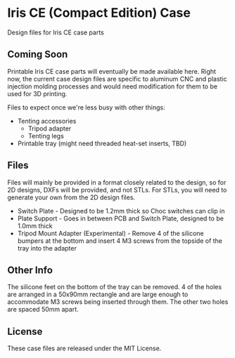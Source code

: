 # Iris CE (Compact Edition) Case

Design files for Iris CE case parts

## Coming Soon

Printable Iris CE case parts will eventually be made available here. Right now, the current case design files are specific to aluminum CNC and plastic injection molding processes and would need modification for them to be used for 3D printing.

Files to expect once we're less busy with other things:
- Tenting accessories
    - Tripod adapter
    - Tenting legs
- Printable tray (might need threaded heat-set inserts, TBD)

## Files

Files will mainly be provided in a format closely related to the design, so for 2D designs, DXFs will be provided, and not STLs. For STLs, you will need to generate your own from the 2D design files.

- Switch Plate - Designed to be 1.2mm thick so Choc switches can clip in
- Plate Support - Goes in between PCB and Switch Plate, designed to be 1.0mm thick
- Tripod Mount Adapter (Experimental) - Remove 4 of the silicone bumpers at the bottom and insert 4 M3 screws from the topside of the tray into the adapter

## Other Info

The silicone feet on the bottom of the tray can be removed. 4 of the holes are arranged in a 50x90mm rectangle and are large enough to accommodate M3 screws being inserted through them. The other two holes are spaced 50mm apart.

## License

These case files are released under the MIT License.
